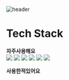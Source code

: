 <!-- ### Hi there 👋 -->

![header](https://capsule-render.vercel.app/api?height=300&color=FF3636&type=waving&text=WELLCOME!&desc=jeondoohyun's%20github)

<h1>Tech Stack</h1>


<strong>자주사용해요</strong><br>
 <a href="" target="_blank"><img src="https://img.shields.io/badge/android-1DDB16?style=flat-square&logo=android&logoColor=FFFFFF"/></a>
 <a href="" target="_blank"><img src="https://img.shields.io/badge/ios-000000?style=flat-square&logo=apple&logoColor=FFFFFF"/></a>
 <a href="" target="_blank"><img src="https://img.shields.io/badge/xcode-4374D9?style=flat-square&logo=xcode&logoColor=FFFFFF"/></a>
 <a href="" target="_blank"><img src="https://img.shields.io/badge/java-512BD4?style=flat-square&logoColor=512BD4"/></a>
 <a href="" target="_blank"><img src="https://img.shields.io/badge/kotlin-FF0000?style=flat-square&logo=kotlin&logoColor=FFFFFF"/></a>
 <a href="" target="_blank"><img src="https://img.shields.io/badge/swift-FF00DD?style=flat-square&logo=swift&logoColor=FFFFFF"/></a>

<!-- <br><br> -->
<strong>사용한적있어요</strong><br>



<!--
**jeondoohyun/jeondoohyun** is a ✨ _special_ ✨ repository because its `README.md` (this file) appears on your GitHub profile.

Here are some ideas to get you started:

- 🔭 I’m currently working on ...
- 🌱 I’m currently learning ...
- 👯 I’m looking to collaborate on ...
- 🤔 I’m looking for help with ...
- 💬 Ask me about ...
- 📫 How to reach me: ...
- 😄 Pronouns: ...
- ⚡ Fun fact: ...
-->
